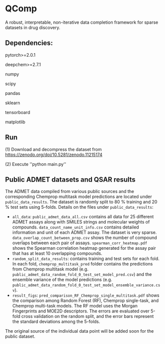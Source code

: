 # QComp
A robust, interpretable, non-iterative data completion framework for sparse datasets in drug discovery.

## Dependencies:
pytorch>=2.0.1

deepchem>=2.7.1

numpy

scipy

pandas

sklearn

tensorboard

matplotlib

## Run
(1) Download and decompress the dataset from https://zenodo.org/doi/10.5281/zenodo.11215174

(2) Execute ''python main.py''

## Public ADMET datasets and QSAR results
The ADMET data compiled from various public sources and the corresponding Chemprop multitask model predictions are located under `public_data_results`. The dataset is randomly split to 80 % training and 20 % test sets using 5-folds. Details on the files under `public_data_results`:
- `all_data`: `public_admet_data_all.csv` contains all data for 25 different ADMET assays along with SMILES strings and molecular weights of compounds. `data_count_name_unit_info.csv` contains detailed information and unit of each ADMET assay. The dataset is very sparse. `data_overlap_count_between_prop.csv` shows the number of compound overlaps between each pair of assays. `spearman_corr_heatmap.pdf` shows the Spearman correlation heatmap generated for the assay pair that has at least 10 overlapping compounds.
- `random_split_data_results`: contains training and test sets for each fold. In each fold, `chemprop_multitask_pred` folder contains the predictions from Chemprop multitask model (e.g. `public_admet_data_random_fold_0_test_set_model_pred.csv`) and the ensemble variance of the model predictions (e.g. `public_admet_data_random_fold_0_test_set_model_ensemble_variance.csv`).
- `result_figs`: `pred_comparison_RF_Chemprop_single_multitask.pdf` shows the comparison among Random Forest (RF), Chemprop single-task, and Chemprop multi-task models. The RF model uses the Morgan Fingerprints and MOE2D descriptors. The errors are evaluated over 5-fold cross validation on the random split, and the error bars represent the standard deviations among the 5-folds.

The original source of the individual data point will be added soon for the public dataset.
